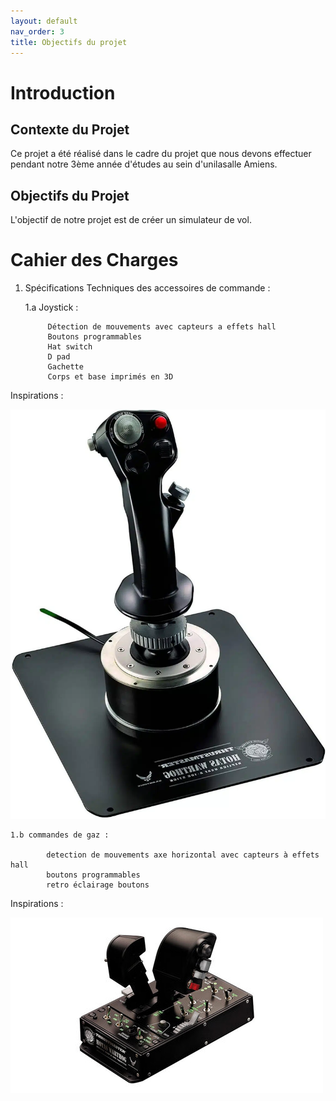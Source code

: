 ```yaml
---
layout: default
nav_order: 3
title: Objectifs du projet
---
```


# Introduction



## Contexte du Projet

Ce projet a été réalisé dans le cadre du projet que nous devons effectuer pendant notre 3ème année d'études au sein d'unilasalle Amiens.

## Objectifs du Projet


L'objectif de notre projet est de créer un simulateur de vol.

# Cahier des Charges

1. Spécifications Techniques des accessoires de commande :

    1.a Joystick :

            Détection de mouvements avec capteurs a effets hall
            Boutons programmables
            Hat switch
            D pad
            Gachette
            Corps et base imprimés en 3D 


Inspirations : 

![image d'inspiration](images/joystick_inspiration_copy.png)

    1.b commandes de gaz : 

            detection de mouvements axe horizontal avec capteurs à effets hall
            boutons programmables
            retro éclairage boutons 

Inspirations :

![image d'inspiration](images/manettes_de_gaz.jpg)







    
 